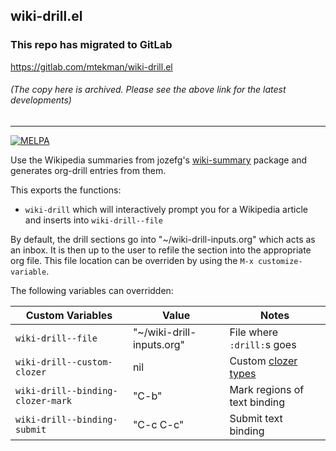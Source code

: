 ## wiki-drill.el

### This repo has migrated to GitLab
https://gitlab.com/mtekman/wiki-drill.el
###### (The copy here is archived. Please see the above link for the latest developments)

********



[![MELPA](http://melpa.org/packages/wiki-drill-badge.svg)](http://melpa.org/#/wiki-drill)

Use the Wikipedia summaries from jozefg's [wiki-summary](https://github.com/jozefg/wiki-summary.el) package and generates 
org-drill entries from them.

This exports the functions:

 * `wiki-drill` which will interactively prompt you for a Wikipedia article and inserts into `wiki-drill--file`

By default, the drill sections go into "~/wiki-drill-inputs.org" which acts as an inbox. It is then up to the user to refile the section into the appropriate org file. 
This file location can be overriden by using the `M-x customize-variable`.

The following variables can overridden:

 | Custom Variables | Value | Notes
 |------------------|-------|-------
 | `wiki-drill--file` | "~/wiki-drill-inputs.org" | File where `:drill:`s goes
 | `wiki-drill--custom-clozer` | nil | Custom [clozer types](https://orgmode.org/worg/org-contrib/org-drill.html) 
 | `wiki-drill--binding-clozer-mark` | "C-b" | Mark regions of text binding
 | `wiki-drill--binding-submit` | "C-c C-c" | Submit text binding
